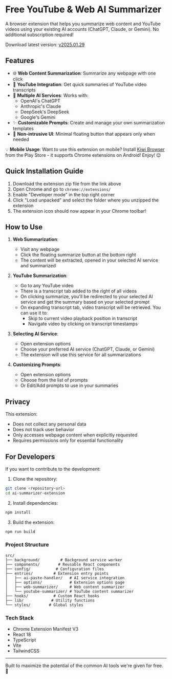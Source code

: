 # Free YouTube & Web AI Summarizer

A browser extension that helps you summarize web content and YouTube videos using your existing AI accounts (ChatGPT, Claude, or Gemini). No additional subscription required!

Download latest version: [v2025.01.29](https://github.com/DMGithinji/ai-summarizer-extension/releases/tag/v2025.01.29)

## Features

- 🌐 **Web Content Summarization**: Summarize any webpage with one click
- 🎥 **YouTube Integration**: Get quick summaries of YouTube video transcripts
- 🤖 **Multiple AI Services**: Works with:
  - OpenAI's ChatGPT
  - Anthropic's Claude
  - DeepSeek's DeepSeek
  - Google's Gemini
- ✨ **Customizable Prompts**: Create and manage your own summarization templates
- 🎯 **Non-intrusive UI**: Minimal floating button that appears only when needed

💡 **Mobile Usage**: Want to use this extension on mobile? Install [Kiwi Browser](https://play.google.com/store/apps/details?id=com.kiwibrowser.browser&pcampaignid=web_share) from the Play Store - it supports Chrome extensions on Android! Enjoy! 😉

## Quick Installation Guide

1. Download the extension zip file from the link above
2. Open Chrome and go to `chrome://extensions/`
3. Enable "Developer mode" in the top right corner
4. Click "Load unpacked" and select the folder where you unzipped the extension
5. The extension icon should now appear in your Chrome toolbar!

## How to Use

1. **Web Summarization**:
   - Visit any webpage
   - Click the floating summarize button at the bottom right
   - The content will be extracted, opened in your selected AI service and summarized

2. **YouTube Summarization**:
   - Go to any YouTube video
   - There is a transcript tab added to the right of all videos
   - On clicking summarize, you'll be redirected to your selected AI service and get the summary based on your selected prompt
   - On expanding transcript tab, video transcript will be retrieved. You can use it to:
     - Skip to current video playback position in transcript
     - Navigate video by clicking on transcript timestamps

3. **Selecting AI Service**:
   - Open extension options
   - Choose your preferred AI service (ChatGPT, Claude, or Gemini)
   - The extension will use this service for all summarizations

4. **Customizing Prompts**:
   - Open extension options
   - Choose from the list of prompts
   - Or Edit/Add prompts to use in your summaries

## Privacy

This extension:
- Does not collect any personal data
- Does not track user behavior
- Only accesses webpage content when explicitly requested
- Requires permissions only for essential functionality

## For Developers

If you want to contribute to the development:

1. Clone the repository:
```bash
git clone <repository-url>
cd ai-summarizer-extension
```

2. Install dependencies:
```bash
npm install
```

3. Build the extension:
```bash
npm run build
```

### Project Structure

```
src/
├── background/         # Background service worker
├── components/        # Reusable React components
├── config/           # Configuration files
├── entries/         # Extension entry points
│   ├── ai-paste-handler/   # AI service integration
│   ├── options/            # Extension options page
│   ├── web-summarizer/     # Web content summarizer
│   └── youtube-summarizer/ # YouTube content summarizer
├── hooks/           # Custom React hooks
├── lib/            # Utility functions
└── styles/        # Global styles
```

### Tech Stack
- Chrome Extension Manifest V3
- React 18
- TypeScript
- Vite
- TailwindCSS

---

Built to maximize the potential of the common AI tools we're given for free. 🚀
